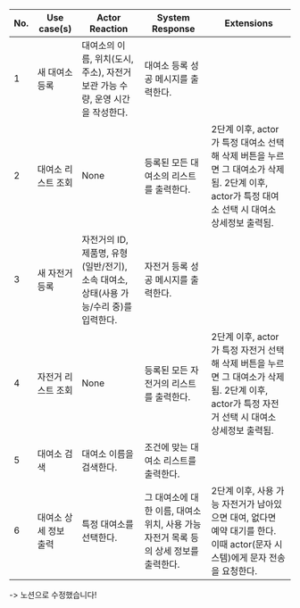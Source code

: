| No. | Use case(s) | Actor Reaction | System Response | Extensions |
| --- | --- | --- | --- | --- |
| 1 | 새 대여소 등록 | 대여소의 이름, 위치(도시, 주소), 자전거 보관 가능 수량, 운영 시간을 작성한다. | 대여소 등록 성공 메시지를 출력한다. |  |
| 2 | 대여소 리스트 조회 | None | 등록된 모든 대여소의 리스트를 출력한다. | 2단계 이후, actor가 특정 대여소 선택해 삭제 버튼을 누르면 그 대여소가 삭제됨. 2단계 이후, actor가 특정 대여소 선택 시 대여소 상세정보 출력됨.|
| 3 | 새 자전거 등록 | 자전거의 ID, 제품명, 유형(일반/전기), 소속 대여소, 상태(사용 가능/수리 중)를 입력한다. | 자전거 등록 성공 메시지를 출력한다. |  |
| 4 | 자전거 리스트 조회 | None | 등록된 모든 자전거의 리스트를 출력한다. | 2단계 이후, actor가 특정 자전거 선택해 삭제 버튼을 누르면 그 대여소가 삭제됨. 2단계 이후, actor가 특정 자전거 선택 시 대여소 상세정보 출력됨. |
| 5 | 대여소 검색 | 대여소 이름을 검색한다. | 조건에 맞는 대여소 리스트를 출력한다. |  |
| 6 | 대여소 상세 정보 출력 | 특정 대여소를 선택한다. | 그 대여소에 대한 이름, 대여소 위치, 사용 가능 자전거 목록 등의 상세 정보를 출력한다. | 2단계 이후, 사용 가능 자전거가 남아있으면 대여, 없다면 예약 대기를 한다. 이때 actor(문자 시스템)에게 문자 전송을 요청한다. |
-> 노션으로 수정했습니다!

